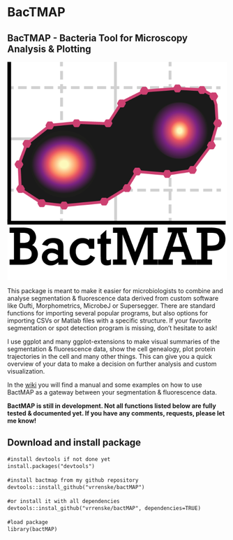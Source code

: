 BacTMAP
================

## BacTMAP - Bacteria Tool for Microscopy Analysis & Plotting

![](figure/logo_bactmap_pink.PNG)

This package is meant to make it easier for microbiologists to combine
and analyse segmentation & fluorescence data derived from custom
software like Oufti, Morphometrics, MicrobeJ or Supersegger. There are
standard functions for importing several popular programs, but also
options for importing CSVs or Matlab files with a specific structure. If
your favorite segmentation or spot detection program is missing, don’t
hesitate to ask\!

I use ggplot and many ggplot-extensions to make visual summaries of the
segmentation & fluorescence data, show the cell genealogy, plot protein
trajectories in the cell and many other things. This can give you a
quick overview of your data to make a decision on further analysis and
custom visualization.

In the [wiki](https://github.com/vrrenske/BactMAP/wiki) you will find a
manual and some examples on how to use BactMAP as a gateway between your
segmentation & fluorescence data.

**BactMAP is still in development. Not all functions listed below are
fully tested & documented yet. If you have any comments, requests,
please let me know\!**

## Download and install package

    #install devtools if not done yet
    install.packages("devtools")
    
    #install bactmap from my github repository
    devtools::install_github("vrrenske/bactMAP")
    
    #or install it with all dependencies
    devtools::instal_github("vrrenske/bactMAP", dependencies=TRUE)
    
    #load package
    library(bactMAP)
